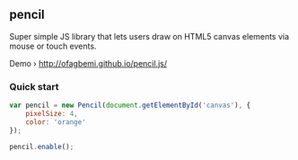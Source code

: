 pencil
---

Super simple JS library that lets users draw on HTML5 canvas elements via
mouse or touch events.

Demo › http://ofagbemi.github.io/pencil.js/

### Quick start

```js
var pencil = new Pencil(document.getElementById('canvas'), {
    pixelSize: 4,
    color: 'orange'
});

pencil.enable();
```
